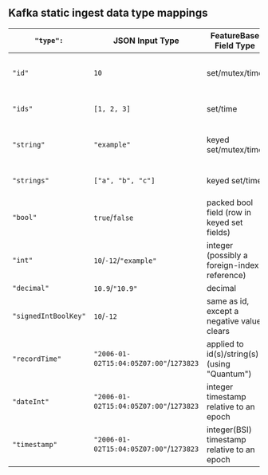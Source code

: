 ## Kafka static ingest data type mappings

| `"type":` | JSON Input Type | FeatureBase Field Type | Config Options |
|---|---|---|---|
| `"id"` | `10` | set/mutex/time | `"Mutex"`, `"Quantum"`, `"TTL"`, `"CacheConfig"` |
| `"ids"` | `[1, 2, 3]` | set/time | `"Quantum"`, `"TTL"`, `"CacheConfig"` |
| `"string"` | `"example"` | keyed set/mutex/time | `"Mutex"`, `"Quantum"`, `"TTL"`, `"CacheConfig"` |
| `"strings"` | `["a", "b", "c"]` | keyed set/time | `"Quantum"`, `"TTL"`, `"CacheConfig"` |
| `"bool"` | `true`/`false` | packed bool field (row in keyed set fields) | None |
| `"int"` | `10`/`-12`/`"example"` | integer (possibly a foreign-index reference) | `"Min"`, `"Max"`, `"ForeignIndex"` |
| `"decimal"` | `10.9`/`"10.9"` | decimal | `"Scale"` |
| `"signedIntBoolKey"` | `10`/`-12` | same as id, except a negative value clears | None |
| `"recordTime"` | `"2006-01-02T15:04:05Z07:00"`/`1273823` | applied to id(s)/string(s) (using "Quantum") | `"Layout"`, `"Epoch"` , `"Unit"` |
| `"dateInt"` | `"2006-01-02T15:04:05Z07:00"`/`1273823` | integer timestamp relative to an epoch | `"Layout"`, `"Epoch"`, `"Unit"`, `"CustomUnit"` |
| `"timestamp"` | `"2006-01-02T15:04:05Z07:00"`/`1273823` | integer(BSI) timestamp relative to an epoch | `"Granularity"`, `"Layout"`, `"Epoch"`, `"Unit"` |
